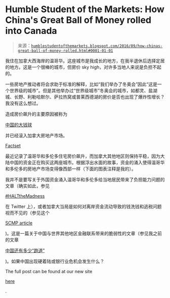 <!--yml

类别：未分类

日期：2024-05-18 03:01:51

-->

# Humble Student of the Markets: How China's Great Ball of Money rolled into Canada

> 来源：[`humblestudentofthemarkets.blogspot.com/2016/09/how-chinas-great-ball-of-money-rolled.html#0001-01-01`](https://humblestudentofthemarkets.blogspot.com/2016/09/how-chinas-great-ball-of-money-rolled.html#0001-01-01)

我住在加拿大西海岸的温哥华。这座城市是我成长的地方，在我半退休后选择定居的地方。这是一个很棒的城市，但房价 sky high，对许多当地人来说是负担不起的。

一些房地产推动者将会求助于标准的解释，比如“我们举办了冬奥会”因此“这是一个世界级的城市”。但是其他举办过“世界级城市”冬奥会的城市，如都灵、盐湖城、长野、利勒哈默尔、萨拉热窝或普莱西德湖的房价是否也出现了爆炸性增长？我没有这么想过。

造成房价飙升的主要原因被称为

[中国的大钱球](http://www.bloomberg.com/news/articles/2015-10-19/the-great-ball-of-china-money-rolls-into-bonds)

并已经滚入加拿大房地产市场。

[Factset](http://www.factset.com/insight/2016/09/foreign-money-heating-up-the-canadian-housing-market#.V92Y55VTHPY)

最近记录了温哥华和多伦多住宅房价飙升，而加拿大其他地区则保持平稳，因为大陆中国的资金正在购买这两座城市。根据浮出水面的故事，资金的涌入使得温哥华和多伦多的房地产市场变得像西部一样（下面的图表注释是我的）。

我并不是要写关于外国资金涌入温哥华和多伦多给当地居民带来了负担能力问题的文章（确实如此，参见

[#HALTtheMadness](https://twitter.com/hashtag/HALTtheMadness)

在 Twitter 上），或者加拿大当局是如何对离岸资金流动导致的钱洗钱和逃税问题视而不见的（参见这个

[SCMP article](http://www.scmp.com/news/world/united-states-canada/article/2005794/canada-tax-chiefs-knew-foreign-moneys-big-role)

)。这是一篇关于中国与世界其他地区金融联系带来的脆弱性的文章（参见我之前的文章

[中国还有多少“跑道”](https://humblestudentofthemarkets.com/2016/07/14/how-much-runway-does-china-have-left/)

)。如果中国出现硬着陆或银行业危机会发生什么？

The full post can be found at our new site

[here](https://humblestudentofthemarkets.com/2016/09/19/how-chinas-great-ball-of-money-rolled-into-canada/)

.
